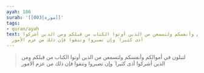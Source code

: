 ```yaml
---
ayah: 186
surah: '[[003|سورة]]'
tags:
- quran/ayah
text: لتبلون في أموالكم وأنفسكم ولتسمعن من الذين أوتوا الكتاب من قبلكم ومن الذين أشركوا
  أذى كثيرا ۚ وإن تصبروا وتتقوا فإن ذلك من عزم الأمور
---
```

> لتبلون في أموالكم وأنفسكم ولتسمعن من الذين أوتوا الكتاب من قبلكم ومن الذين أشركوا أذى كثيرا ۚ وإن تصبروا وتتقوا فإن ذلك من عزم الأمور
